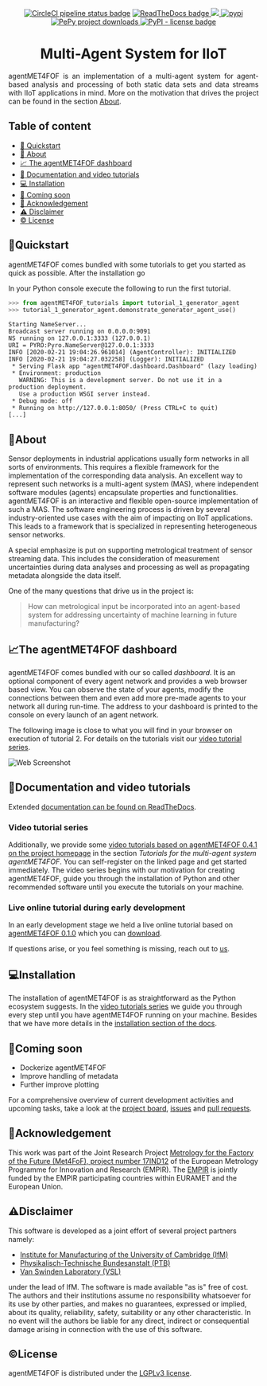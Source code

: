 <p style="text-align:center">
  <!-- CircleCI Tests -->
  <a href="https://circleci.com/gh/Met4FoF/agentMET4FOF"><img alt="CircleCI pipeline status badge" src="https://circleci.com/gh/Met4FoF/agentMET4FOF.svg?style=shield"></a>
  <!-- ReadTheDocs Documentation -->
  <a href="https://riverml.xyz">
    <img src="https://readthedocs.org/projects/agentmet4fof/badge/?version=latest" alt="ReadTheDocs badge">
  </a>
  <!-- CodeCov(erage) -->
  <a href="https://codecov.io/gh/Met4FoF/agentMET4FOF">
    <img src="https://codecov.io/gh/Met4FoF/agentMET4FOF/branch/master/graph/badge.svg?token=ofAPdSudLy"/>
  </a>
  <!-- PyPI Version -->
  <a href="https://pypi.org/project/agentmet4fof">
    <img src="https://img.shields.io/pypi/v/agentmet4fof.svg?label=release&color=blue&style=flat-square" alt="pypi">
  </a>
  <!-- PePy Downloads -->
  <a href="https://pepy.tech/project/agentMET4FOF">
    <img src="https://img.shields.io/badge/dynamic/json?style=flat-square&maxAge=86400&label=downloads&query=%24.total_downloads&url=https%3A%2F%2Fapi.pepy.tech%2Fapi%2Fprojects%2FagentMET4FOF" alt="PePy project downloads">
  </a>
  <!-- PyPI License -->
  <a href="https://www.gnu.org/licenses/lgpl-3.0.en.html">
    <img alt="PyPI - license badge" src="https://img.shields.io/pypi/l/agentMET4FOF?color=bright">
  </a>
</p>

<h1 style="text-align:center">Multi-Agent System for IIoT</h1>

<p style="text-align:justify">
agentMET4FOF is an implementation of a multi-agent system for agent-based 
analysis and processing of both static data sets and data streams with IIoT 
applications in mind. More on the motivation that drives the project can be found
in the section <a href="#about">About</a>.
</p>

## Table of content

- [💫 Quickstart](#quickstart)
- [💬 About](#about)
- [📈 The agentMET4FOF dashboard](#the-agentmet4fof-dashboard)
- [📖 Documentation and video tutorials](#documentation-and-video-tutorials)
- [💻 Installation](#installation)
- [💨 Coming soon](#coming-soon)
- [💎 Acknowledgement](#acknowledgement)
- [⚠ Disclaimer](#disclaimer)
- [©️ License](#license)

## 💫Quickstart

agentMET4FOF comes bundled with some tutorials to get you started as quick as
possible. After the installation go

In your Python console execute the following to run the first tutorial.

```python
>>> from agentMET4FOF_tutorials import tutorial_1_generator_agent
>>> tutorial_1_generator_agent.demonstrate_generator_agent_use()
```

```shell
Starting NameServer...
Broadcast server running on 0.0.0.0:9091
NS running on 127.0.0.1:3333 (127.0.0.1)
URI = PYRO:Pyro.NameServer@127.0.0.1:3333
INFO [2020-02-21 19:04:26.961014] (AgentController): INITIALIZED
INFO [2020-02-21 19:04:27.032258] (Logger): INITIALIZED
 * Serving Flask app "agentMET4FOF.dashboard.Dashboard" (lazy loading)
 * Environment: production
   WARNING: This is a development server. Do not use it in a production deployment.
   Use a production WSGI server instead.
 * Debug mode: off
 * Running on http://127.0.0.1:8050/ (Press CTRL+C to quit)
[...]
```

## 💬About

Sensor deployments in industrial applications usually form networks in all sorts of environments. This requires a flexible framework for the implementation of the corresponding data analysis. An excellent way to represent such networks is a multi-agent system (MAS), where independent software modules (agents) encapsulate properties and functionalities. agentMET4FOF is an interactive and flexible open-source implementation of such a MAS. The software engineering process is driven by several industry-oriented use cases with the aim of impacting on IIoT applications. This leads to a framework that is specialized in representing heterogeneous sensor networks.

A special emphasize is put on supporting metrological treatment of sensor streaming data. This includes the consideration of measurement uncertainties during data analyses and processing as well as propagating metadata alongside the data itself. 

One of the many questions that drive us in the project is:

> How can metrological input be incorporated into an agent-based system for addressing uncertainty of machine learning in future manufacturing?

## 📈The agentMET4FOF dashboard

agentMET4FOF comes bundled with our so called _dashboard_. It is an optional component 
of every agent network and provides a web browser based view. You can 
observe the state of your agents, modify the connections between them and even add 
more pre-made agents to your network all during run-time. The address to your
dashboard is printed to the console on every launch of an agent network.

The following image is close to what you will find in your browser on execution of
tutorial 2. For details on the tutorials visit our [video tutorial series](#video-tutorial-series).

![Web Screenshot](https://raw.githubusercontent.com/bangxiangyong/agentMET4FOF/docs/%23157_simplify_readme/docs/screenshot_met4fof.png)

## 📖Documentation and video tutorials

Extended
[documentation can be found on ReadTheDocs](https://agentmet4fof.readthedocs.io).

### Video tutorial series

Additionally, we provide some [video tutorials based on agentMET4FOF 0.4.1 on the project homepage](https://www.ptb.de/empir2018/met4fof/information-communication/video-portal/)
in the section _Tutorials for the multi-agent system agentMET4FOF_. 
You can self-register on the linked page and get started immediately. The video series
begins with our motivation for creating agentMET4FOF, guide you through the
installation of Python and other recommended software until you execute the tutorials
on your machine.

### Live online tutorial during early development

In an early development stage we held a live online tutorial based on 
[agentMET4FOF 0.1.0](https://github.com/Met4FoF/agentMET4FOF/releases/0.1.0/) 
which you can [download](https://github.com/Met4FoF/agentMET4FOF/releases/download/0.1.0/Met4FoF.MAS.webinar.mp4).

If questions arise, or you feel something is missing, reach out to [us](https://github.com/Met4FoF/agentMET4FOF/graphs/contributors).

## 💻Installation

The installation of agentMET4FOF is as straightforward as the Python 
ecosystem suggests. In the [video tutorials series](#video-tutorial-series)
we guide you through every step until you have agentMET4FOF running on 
your machine. Besides that we have more details in the [installation 
section of the docs](https://agentmet4fof.readthedocs.io/en/docs-157_simplify_readme/INSTALL.html).

## 💨Coming soon

- Dockerize agentMET4FOF
- Improve handling of metadata
- Further improve plotting

For a comprehensive overview of current development activities and upcoming tasks,
take a look at the [project board](https://github.com/Met4FoF/agentMET4FOF/projects/1),
[issues](https://github.com/Met4FoF/agentMET4FOF/issues) and
[pull requests](https://github.com/Met4FoF/agentMET4FOF/pulls).

## 💎Acknowledgement

This work was part of the Joint Research Project [Metrology for the Factory of the Future (Met4FoF), project number 17IND12](https://www.ptb.de/empir2018/met4fof/home/)
of the European Metrology Programme for Innovation and Research (EMPIR). The [EMPIR](http://msu.euramet.org)
is jointly funded by the EMPIR participating countries within EURAMET and the European 
Union.

## ⚠Disclaimer

This software is developed as a joint effort of several project partners namely:

- [Institute for Manufacturing of the University of Cambridge (IfM)](https://www.ifm.eng.cam.ac.uk/)
- [Physikalisch-Technische Bundesanstalt (PTB)](https://www.ptb.de/)
- [Van Swinden Laboratory (VSL)](https://www.vsl.nl/en/)

under the lead of IfM. The software is made available "as is" free of cost. The 
authors and their institutions assume no responsibility whatsoever for its use by 
other parties, and makes no guarantees, expressed or implied, about its quality, 
reliability, safety, suitability or any other characteristic. In no event will the 
authors be liable for any direct, indirect or consequential damage arising in 
connection with the use of this software.

## ©️License

agentMET4FOF is distributed under the [LGPLv3 license](https://github.com/Met4FoF/agentMET4FOF/blob/develop/license.md).

